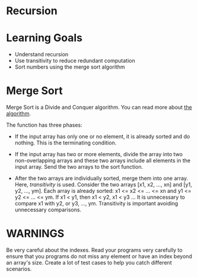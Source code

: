 # Recursion

Learning Goals
==============

* Understand recursion
* Use transitivity to reduce redundant computation
* Sort numbers using the merge sort algorithm

Merge Sort
==========

Merge Sort is a Divide and Conquer algorithm. You can read more about [the algorithm](https://medium.com/basecs/making-sense-of-merge-sort-part-1-49649a143478).

The function has three phases:

* If the input array has only one or no element, it is already sorted
  and do nothing. This is the terminating condition.

* If the input array has two or more elements, divide the array into two non-overlapping arrays and these two arrays include all elements in the input array. Send the two arrays to the sort function.

* After the two arrays are individually sorted, merge them into one
array. Here, *transitivity* is used. Consider the two arrays [x1, x2,
..., xn] and [y1, y2, ..., ym].  Each array is already sorted: x1 <=
x2 <= ... <= xn and y1 <= y2 <= ... <= ym.  If x1 < y1, then x1 < y2,
x1 < y3 ... It is unnecessary to compare x1 with y2, or y3, ...,
ym. Transitivity is important avoiding unnecessary comparisons.


WARNINGS
========

Be very careful about the indexes. Read your programs very carefully
to ensure that you programs do not miss any element or have an index
beyond an array's size.  Create a lot of test cases to help you catch
different scenarios.

